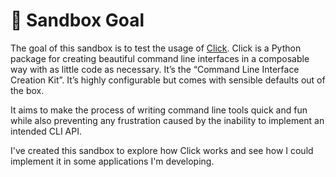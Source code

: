 # 📖 Sandbox Goal

The goal of this sandbox is to test the usage of
[Click](https://pypi.org/project/click/). Click is a Python package for creating
beautiful command line interfaces in a composable way with as little code as
necessary. It’s the “Command Line Interface Creation Kit”. It’s highly
configurable but comes with sensible defaults out of the box.

It aims to make the process of writing command line tools quick and fun while
also preventing any frustration caused by the inability to implement an intended
CLI API.

I've created this sandbox to explore how Click works and see how I could
implement it in some applications I'm developing.
